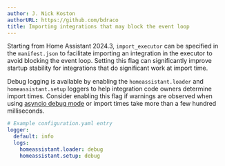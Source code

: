 ```yaml
---
author: J. Nick Koston
authorURL: https://github.com/bdraco
title: Importing integrations that may block the event loop
---
```


Starting from Home Assistant 2024.3, `import_executor` can be specified in the `manifest.json` to facilitate importing an integration in the executor to avoid blocking the event loop. Setting this flag can significantly improve startup stability for integrations that do significant work at import time.

Debug logging is available by enabling the `homeassistant.loader` and `homeassistant.setup` loggers to help integration code owners determine import times. Consider enabling this flag if warnings are observed when using [asyncio debug mode](https://docs.python.org/3/library/asyncio-dev.html#asyncio-debug-mode) or import times take more than a few hundred milliseconds.

```yaml
# Example configuration.yaml entry
logger:
  default: info
  logs:
    homeassistant.loader: debug
    homeassistant.setup: debug
```